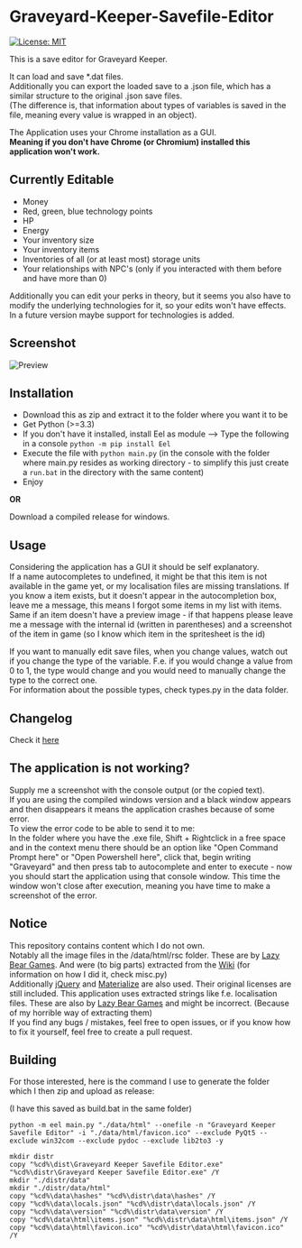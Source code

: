 Graveyard-Keeper-Savefile-Editor
================================
[![License: MIT](https://img.shields.io/badge/License-MIT-yellow.svg)](https://opensource.org/licenses/MIT)

This is a save editor for Graveyard Keeper.  

It can load and save *.dat files.  
Additionally you can export the loaded save to a .json file, which has a similar structure to the original .json save files.  
(The difference is, that information about types of variables is saved in the file, meaning every value is wrapped in an object).  

The Application uses your Chrome installation as a GUI.  
**Meaning if you don't have Chrome (or Chromium) installed this application won't work.**

## Currently Editable

* Money
* Red, green, blue technology points
* HP
* Energy
* Your inventory size
* Your inventory items
* Inventories of all (or at least most) storage units
* Your relationships with NPC's (only if you interacted with them before and have more than 0)

Additionally you can edit your perks in theory, but it seems you also have to modify the underlying technologies for it, so your edits won't have effects.  
In a future version maybe support for technologies is added.  

## Screenshot

![Preview](https://i.imgur.com/r6dZJbA.png)

## Installation

* Download this as zip and extract it to the folder where you want it to be
* Get Python (>=3.3)
* If you don't have it installed, install Eel as module --> Type the following in a console `python -m pip install Eel`
* Execute the file with `python main.py` (in the console with the folder where main.py resides as working directory - to simplify this just create a `run.bat` in the directory with the same content)
* Enjoy

**OR**

Download a compiled release for windows.

## Usage

Considering the application has a GUI it should be self explanatory.  
If a name autocompletes to undefined, it might be that this item is not available in the game yet, or my localisation files are missing translations.
If you know a item exists, but it doesn't appear in the autocompletion box, leave me a message, this means I forgot some items in my list with items.
Same if an item doesn't have a preview image - if that happens please leave me a message with the internal id (written in parentheses) and a screenshot of the item in game (so I know which item in the spritesheet is the id)


If you want to manually edit save files, when you change values, watch out if you change the type of the variable. F.e. if you would change a value from 0 to 1, the type would change and you would need to manually change the type to the correct one.  
For information about the possible types, check types.py in the data folder.  


## Changelog

Check it [here](https://github.com/NetroScript/Graveyard-Keeper-Savefile-Editor/blob/master/changelog.md)


## The application is not working?

Supply me a screenshot with the console output (or the copied text).  
If you are using the compiled windows version and a black window appears and then disappears it means the application crashes because of some error.  
To view the error code to be able to send it to me:  
In the folder where you have the .exe file, Shift + Rightclick in a free space and in the context menu there should be an option like "Open Command Prompt here" or "Open Powershell here", click that, begin writing "Graveyard" and then press tab to autocomplete and enter to execute - now you should start the application using that console window. This time the window won't close after execution, meaning you have time to make a screenshot of the error.

## Notice

This repository contains content which I do not own.  
Notably all the image files in the /data/html/rsc folder. These are by [Lazy Bear Games](http://lazybeargames.com/). And were (to big parts) extracted from the [Wiki](https://graveyardkeeper.gamepedia.com/Graveyard_Keeper_Wiki) (for information on how I did it, check misc.py)  
Additionally [jQuery](https://jquery.com/) and [Materialize](https://materializecss.com/) are also used. Their original licenses are still included.
This application uses extracted strings like f.e. localisation files. These are also by [Lazy Bear Games](http://lazybeargames.com/) and might be incorrect. (Because of my horrible way of extracting them)  
If you find any bugs / mistakes, feel free to open issues, or if you know how to fix it yourself, feel free to create a pull request.

## Building

For those interested, here is the command I use to generate the folder which I then zip and upload as release:

(I have this saved as build.bat in the same folder)

```batch
python -m eel main.py "./data/html" --onefile -n "Graveyard Keeper Savefile Editor" -i "./data/html/favicon.ico" --exclude PyQt5 --exclude win32com --exclude pydoc --exclude lib2to3 -y 

mkdir distr
copy "%cd%\dist\Graveyard Keeper Savefile Editor.exe" "%cd%\distr\Graveyard Keeper Savefile Editor.exe" /Y
mkdir "./distr/data"
mkdir "./distr/data/html"
copy "%cd%\data\hashes" "%cd%\distr\data\hashes" /Y
copy "%cd%\data\locals.json" "%cd%\distr\data\locals.json" /Y
copy "%cd%\data\version" "%cd%\distr\data\version" /Y
copy "%cd%\data\html\items.json" "%cd%\distr\data\html\items.json" /Y
copy "%cd%\data\html\favicon.ico" "%cd%\distr\data\html\favicon.ico" /Y
```
